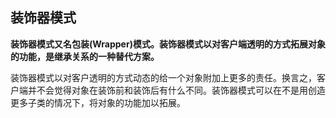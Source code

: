 

## 装饰器模式 
**装饰器模式又名包装(Wrapper)模式。装饰器模式以对客户端透明的方式拓展对象的功能，是继承关系的一种替代方案。**

装饰器模式以对客户透明的方式动态的给一个对象附加上更多的责任。换言之，客户端并不会觉得对象在装饰前和装饰后有什么不同。装饰器模式可以在不是用创造更多子类的情况下，将对象的功能加以拓展。
 